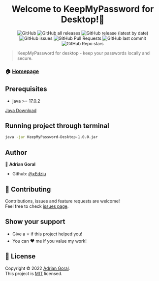 <h1 align="center">Welcome to KeepMyPassword for Desktop!👋</h1>
<p align="center">
<img alt="GitHub" src="https://img.shields.io/github/license/xEdziu/KeepMyPassword-Desktop"> <img alt="GitHub all releases" src="https://img.shields.io/github/downloads/xEdziu/KeepMyPassword-Desktop/total"> <img alt="GitHub release (latest by date)" src="https://img.shields.io/github/v/release/xEdziu/KeepMyPassword-Desktop"> <img alt="GitHub issues" src="https://img.shields.io/github/issues/xEdziu/KeepMyPassword-Desktop"> <img alt="GitHub Pull Requests" src="https://img.shields.io/github/issues-pr/xEdziu/KeepMyPassword-Desktop"> <img alt="GitHub last commit" src="https://img.shields.io/github/last-commit/xEdziu/KeepMyPassword-Desktop"> <img alt="GitHub Repo stars" src="https://img.shields.io/github/stars/xEdziu/KeepMyPassword-Desktop"></p>

> KeepMyPassword for desktop - keep your passwords locally and secure.

### 🏠 [Homepage](https://github.com/xEdziu/KeepMyPassword-Desktop)

## Prerequisites

- java >= 17.0.2

[Java Download](https://www.oracle.com/java/technologies/javase/jdk17-archive-downloads.html)

## Running project through terminal

```sh
java -jar KeepMyPassword-Desktop-1.0.0.jar
```

## Author

👤 **Adrian Goral**

* Github: [@xEdziu](https://github.com/xEdziu)

## 🤝 Contributing

Contributions, issues and feature requests are welcome!<br />Feel free to check [issues page](https://github.com/xEdziu/KeepMyPassword-Desktop/issues).

## Show your support

- Give a ⭐️ if this project helped you!
- You can ❤️ me if you value my work!

## 📝 License

Copyright © 2022 [Adrian Goral](https://github.com/xEdziu). <br />
This project is [MIT](https://github.com/xEdziu/KeepMyPassword-Desktop/blob/master/LICENSE) licensed.